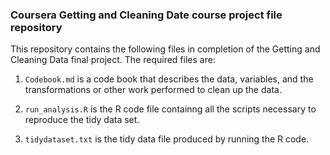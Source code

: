 ### Coursera Getting and Cleaning Date course project file repository

This repository contains the following files in completion of the Getting and Cleaning Data final project. The required files are: 

1. `Codebook.md` is a code book that describes the data, variables, and the transformations or other work performed to clean up the data.

2. `run_analysis.R` is the R code file containng all the scripts necessary to reproduce the tidy data set.

3. `tidydataset.txt` is the tidy data file produced by running the R code.
